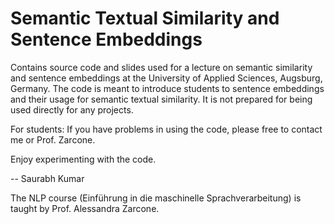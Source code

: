 # Semantic Textual Similarity and Sentence Embeddings
Contains source code and slides used for a lecture on semantic similarity and sentence embeddings at the University of Applied Sciences, Augsburg, Germany.
The code is meant to introduce students to sentence embeddings and their usage for semantic textual similarity.
It is not prepared for being used directly for any projects.

For students: If you have problems in using the code, please free to contact me or Prof. Zarcone.

Enjoy experimenting with the code.

-- Saurabh Kumar

The NLP course (Einführung in die maschinelle Sprachverarbeitung) is taught by Prof. Alessandra Zarcone.
